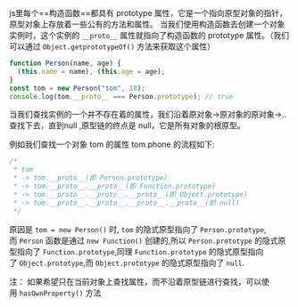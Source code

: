 js里每个==构造函数==都具有 prototype 属性，它是一个指向原型对象的指针，原型对象上存放着一些公有的方法和属性。
当我们使用构造函数去创建一个对象实例时，这个实例的 `__proto__` 属性就指向了构造函数的 prototype 属性。（我们可以通过 `Object.getprototypeOf()` 方法来获取这个属性）
```js
function Person(name, age) {
  (this.name = name), (this.age = age);
}
const tom = new Person("tom", 18);
console.log(tom.__proto__ === Person.prototype); // true
```

当我们查找实例的一个并不存在着的属性，我们沿着原对象->原对象的原对象->..查找下去，直到null ,原型链的终点是 null，它是所有对象的根原型。

例如我们查找一个对象 tom 的属性 tom.phone 的流程如下:

```js
/*
 * tom
 * -> tom.__proto__(即 Person.prototype)
 * -> tom.__proto__.__proto__(即 Function.prototype)
 * -> tom.__proto__.__proto__.__proto__(即 Object.prototype)
 * -> tom.__proto__.__proto__.__proto__.__proto__(即 null)
 */
```

原因是 `tom = new Person()` 时, `tom` 的隐式原型指向了 `Person.prototype`, 而 `Person` 函数是通过 `new Function()` 创建的,所以 `Person.prototype` 的隐式原型指向了 `Function.prototype`,同理 `Function.prototype` 的隐式原型指向了 `Object.prototype`,而 `Object.prototype` 的隐式原型指向了 `null`.

注：
如果希望只在当前对象上查找属性，而不沿着原型链进行查找，可以使用 `hasOwnProperty()` 方法


